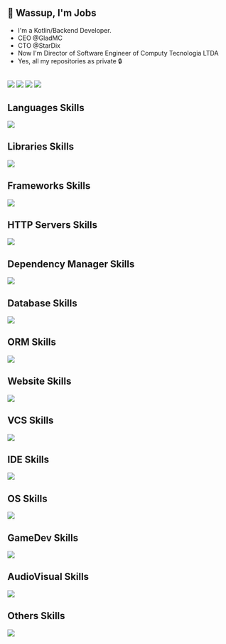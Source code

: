 ## :wave: Wassup, I'm Jobs
- I'm a Kotlin/Backend Developer.
- CEO @GladMC
- CTO @StarDix
- Now I'm Director of Software Engineer of Computy Tecnologia LTDA
- Yes, all my repositories as private 🔒

##
<div>
  <a href="https://fb.gladmc.com" target="_blank"><img src="https://img.shields.io/badge/-Instagram-%23E4405F?style=for-the-badge&logo=instagram&logoColor=white" target="_blank"></a>
  <a href="https://dc.gladmc.com" target="_blank"><img src="https://img.shields.io/badge/Discord-7289DA?style=for-the-badge&logo=discord&logoColor=white" target="_blank"></a> 
  <a href="mailto:gladmc.no.reply@gmail.com"><img src="https://img.shields.io/badge/-Gmail-%23333?style=for-the-badge&logo=gmail&logoColor=white" target="_blank"></a>
  <a href="https://www.linkedin.com/in/jobson-marinho-8741701b4/" target="_blank"><img src="https://img.shields.io/badge/-LinkedIn-%230077B5?style=for-the-badge&logo=linkedin&logoColor=white" target="_blank"></a>     
</div>  

## Languages Skills
![](https://skillicons.dev/icons?i=kotlin,java,cs,lua,ts,js,php,rust,cpp)
## Libraries Skills
![](https://skillicons.dev/icons?i=react,nodejs)
## Frameworks Skills
![](https://skillicons.dev/icons?i=dotnet,tauri,electron,spring,laravel,nextjs,nestjs,vue)
## HTTP Servers Skills
![](https://skillicons.dev/icons?i=nginx,maven)
## Dependency Manager Skills
![](https://skillicons.dev/icons?i=gradle,maven,npm,pnpm,yarn)
## Database Skills
![](https://skillicons.dev/icons?i=sqlite,postgres,mysql,redis)
## ORM Skills
![](https://skillicons.dev/icons?i=prisma,hibernate,TypeORM)
## Website Skills
![](https://skillicons.dev/icons?i=html,css,tailwind)
## VCS Skills
![](https://skillicons.dev/icons?i=git,github)
## IDE Skills
![](https://skillicons.dev/icons?i=idea,vscode,eclipse,visualstudio,androidstudio)
## OS Skills
![](https://skillicons.dev/icons?i=linux,debian,ubuntu,arch)
## GameDev Skills
![](https://skillicons.dev/icons?i=unity,unreal,blender,robloxstudio)
## AudioVisual Skills
![](https://skillicons.dev/icons?i=pr,ae,ps)
## Others Skills
![](https://skillicons.dev/icons?i=vite,kafka,docker,kubernetes,discord,bots,graphql,styledcomponents,vercel)
